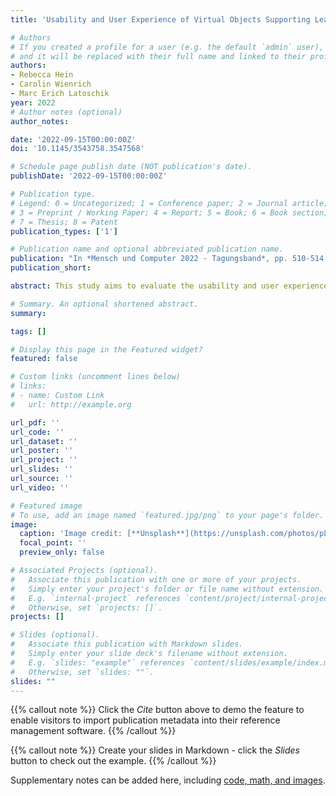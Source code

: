 ```yaml
---
title: 'Usability and User Experience of Virtual Objects Supporting Learning and Communicating in Virtual Reality'

# Authors
# If you created a profile for a user (e.g. the default `admin` user), write the username (folder name) here
# and it will be replaced with their full name and linked to their profile.
authors:
- Rebecca Hein
- Carolin Wienrich
- Marc Erich Latoschik
year: 2022
# Author notes (optional)
author_notes:

date: '2022-09-15T00:00:00Z'
doi: '10.1145/3543758.3547568'

# Schedule page publish date (NOT publication's date).
publishDate: '2022-09-15T00:00:00Z'

# Publication type.
# Legend: 0 = Uncategorized; 1 = Conference paper; 2 = Journal article;
# 3 = Preprint / Working Paper; 4 = Report; 5 = Book; 6 = Book section;
# 7 = Thesis; 8 = Patent
publication_types: ['1']

# Publication name and optional abbreviated publication name.
publication: "In *Mensch und Computer 2022 - Tagungsband*, pp. 510-514. New York: ACM, 2022"
publication_short:

abstract: This study aims to evaluate the usability and user experience of the InteractionSuitcase. This is a collection of virtual objects that have cultural connotations (associated with German or Anglo-American culture). They are intended to promote communication about cultural differences and similarities in English lessons at German schools. They are thus part of a didactic concept for using social VR for trans- and intercultural learning. Future teachers used the virtual objects during a practical seminar and rated them helpful to support trans- and intercultural encounters. Further, they associate a positive user experience. Since the virtual objects should encourage communication, the sense of connectedness instead of isolation is a meaningful result. The results proved the readiness of the InteractionSuitcase for further pedagogical applications.

# Summary. An optional shortened abstract.
summary: 

tags: []

# Display this page in the Featured widget?
featured: false

# Custom links (uncomment lines below)
# links:
# - name: Custom Link
#   url: http://example.org

url_pdf: ''
url_code: ''
url_dataset: ''
url_poster: ''
url_project: ''
url_slides: ''
url_source: ''
url_video: ''

# Featured image
# To use, add an image named `featured.jpg/png` to your page's folder.
image:
  caption: 'Image credit: [**Unsplash**](https://unsplash.com/photos/pLCdAaMFLTE)'
  focal_point: ''
  preview_only: false

# Associated Projects (optional).
#   Associate this publication with one or more of your projects.
#   Simply enter your project's folder or file name without extension.
#   E.g. `internal-project` references `content/project/internal-project/index.md`.
#   Otherwise, set `projects: []`.
projects: []

# Slides (optional).
#   Associate this publication with Markdown slides.
#   Simply enter your slide deck's filename without extension.
#   E.g. `slides: "example"` references `content/slides/example/index.md`.
#   Otherwise, set `slides: ""`.
slides: ""
---
```


{{% callout note %}}
Click the _Cite_ button above to demo the feature to enable visitors to import publication metadata into their reference management software.
{{% /callout %}}

{{% callout note %}}
Create your slides in Markdown - click the _Slides_ button to check out the example.
{{% /callout %}}

Supplementary notes can be added here, including [code, math, and images](https://wowchemy.com/docs/writing-markdown-latex/).
